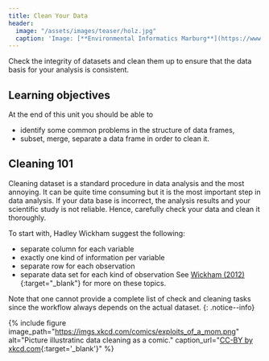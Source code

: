```yaml
---
title: Clean Your Data
header:
  image: "/assets/images/teaser/holz.jpg"
  caption: 'Image: [**Environmental Informatics Marburg**](https://www.uni-marburg.de/en/fb19/disciplines/physisch/environmentalinformatics)'
---
```


Check the integrity of datasets and clean them up to ensure that the data basis for your analysis is consistent.

<!--more-->

## Learning objectives
At the end of this unit you should be able to
* identify some common problems in the structure of data frames,
* subset, merge, separate a data frame in order to clean it.

## Cleaning 101
Cleaning dataset is a standard procedure in data analysis and the most annoying. It can be quite time consuming but it is the most important step in data analysis. If your data base is incorrect, the analysis results and your scientific study is not reliable. Hence, carefully check your data and clean it thoroughly.

To start with, Hadley Wickham suggest the following:
* separate column for each variable 
* exactly one kind of information per variable
* separate row for each observation
* separate data set for each kind of observation
See [Wickham (2012)](https://www.jstatsoft.org/article/view/v059i10){:target="_blank"} for more on these topics.

Note that one cannot provide a complete list of check and cleaning tasks since the workflow always depends on the actual dataset.
{: .notice--info}

{% include figure image_path="https://imgs.xkcd.com/comics/exploits_of_a_mom.png" alt="Picture illustratinc data cleaning as a comic." caption_url="[CC-BY by xkcd.com](https://xkcd.com/327/){:target='_blank'}" %}

